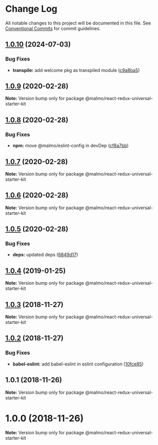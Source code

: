 # Change Log

All notable changes to this project will be documented in this file.
See [Conventional Commits](https://conventionalcommits.org) for commit guidelines.

## [1.0.10](https://github.com/lorenzomigliorero/malmo/compare/@malmo/react-redux-universal-starter-kit@1.0.9...@malmo/react-redux-universal-starter-kit@1.0.10) (2024-07-03)


### Bug Fixes

* **transpile:** add welcome pkg as transpiled module ([c9a8ba5](https://github.com/lorenzomigliorero/malmo/commit/c9a8ba53da64904c6d115dbde378b7b919c92253))





## [1.0.9](https://github.com/lorenzomigliorero/malmo/compare/@malmo/react-redux-universal-starter-kit@1.0.8...@malmo/react-redux-universal-starter-kit@1.0.9) (2020-02-28)

**Note:** Version bump only for package @malmo/react-redux-universal-starter-kit





## [1.0.8](https://github.com/lorenzomigliorero/malmo/compare/@malmo/react-redux-universal-starter-kit@1.0.7...@malmo/react-redux-universal-starter-kit@1.0.8) (2020-02-28)


### Bug Fixes

* **npm:** move @malmo/eslint-config in devDep ([cf8a7bb](https://github.com/lorenzomigliorero/malmo/commit/cf8a7bb55a016cbb41b88caacc60d4e490c5332f))





## [1.0.7](https://github.com/lorenzomigliorero/malmo/compare/@malmo/react-redux-universal-starter-kit@1.0.6...@malmo/react-redux-universal-starter-kit@1.0.7) (2020-02-28)

**Note:** Version bump only for package @malmo/react-redux-universal-starter-kit





## [1.0.6](https://github.com/lorenzomigliorero/malmo/compare/@malmo/react-redux-universal-starter-kit@1.0.5...@malmo/react-redux-universal-starter-kit@1.0.6) (2020-02-28)

**Note:** Version bump only for package @malmo/react-redux-universal-starter-kit





## [1.0.5](https://github.com/lorenzomigliorero/malmo/compare/@malmo/react-redux-universal-starter-kit@1.0.4...@malmo/react-redux-universal-starter-kit@1.0.5) (2020-02-28)


### Bug Fixes

* **deps:** updated deps ([6849d17](https://github.com/lorenzomigliorero/malmo/commit/6849d176481c3d97254f56acfdbcdf5d5c4c3424))





## [1.0.4](https://github.com/lorenzomigliorero/malmo/compare/@malmo/react-redux-universal-starter-kit@1.0.3...@malmo/react-redux-universal-starter-kit@1.0.4) (2019-01-25)

**Note:** Version bump only for package @malmo/react-redux-universal-starter-kit





## [1.0.3](https://github.com/lorenzomigliorero/malmo/compare/@malmo/react-redux-universal-starter-kit@1.0.2...@malmo/react-redux-universal-starter-kit@1.0.3) (2018-11-27)

**Note:** Version bump only for package @malmo/react-redux-universal-starter-kit





## [1.0.2](https://github.com/lorenzomigliorero/malmo/compare/@malmo/react-redux-universal-starter-kit@1.0.1...@malmo/react-redux-universal-starter-kit@1.0.2) (2018-11-27)


### Bug Fixes

* **babel-eslint:** add babel-eslint in eslint configuration ([10fce85](https://github.com/lorenzomigliorero/malmo/commit/10fce85))





## 1.0.1 (2018-11-26)

**Note:** Version bump only for package @malmo/react-redux-universal-starter-kit





# 1.0.0 (2018-11-26)

**Note:** Version bump only for package @malmo/react-redux-universal-starter-kit
